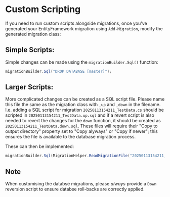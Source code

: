 ﻿# Custom Scripting
If you need to run custom scripts alongside migrations, once you've generated your EntityFramework migration using
`Add-Migration`, modify the generated migration class:

## Simple Scripts:
Simple changes can be made using the `migrationBuilder.Sql()` function:

```c# 
migrationBuilder.Sql("DROP DATABASE [master]");
```

## Larger Scripts:
More complicated changes can be created as a SQL script file. Please name this file the same as the migration class
with `_up` and `_down` in the filename. I.e. adding a SQL script for migration `20250113154211_TestData.cs` should 
be scripted in `20250113154211_TestData.up.sql` and if a revert script is also needed to revert the changes for the 
`down` function, it should be created as `20250113154211_TestData.down.sql`. These files will require their "Copy to 
output directory" property set to "Copy alyways" or "Copy if newer"; this ensures the file is available to the
database migration process.

These can then be implemented:

```c#
migrationBuilder.Sql(MigrationHelper.ReadMigrationFile("20250113154211_TestData.up.sql"))
```

## Note
When customising the databse migrations, please _always_ provide a `Down` reversion script to ensure databse roll-backs
are correctly applied.
